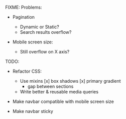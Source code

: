 
FIXME:
Problems:
- Pagination
  + Dynamic or Static?
  + Search results overflow?
  
- Mobile screen size:
  + Still overflow on X axis?





TODO:
- Refactor CSS:
  + Use mixins
    [x] box shadows
    [x] primary gradient
    * gap between sections
  + Write better & reusable media queries

- Make navbar compatible with mobile screen size
- Make navbar sticky


